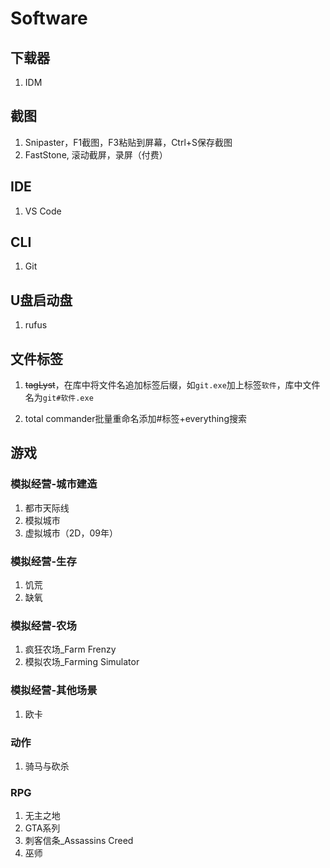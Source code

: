 # Software

## 下载器

1. IDM

## 截图

1. Snipaster，F1截图，F3粘贴到屏幕，Ctrl+S保存截图
2. FastStone, 滚动截屏，录屏（付费）

## IDE

1. VS Code

## CLI

1. Git

## U盘启动盘

1. rufus

## 文件标签

1. ~~tagLyst~~，在库中将文件名追加标签后缀，如`git.exe`加上标签`软件`，库中文件名为`git#软件.exe`

2. total commander批量重命名添加#标签+everything搜索

## 游戏

### 模拟经营-城市建造

1. 都市天际线
2. 模拟城市
3. 虚拟城市（2D，09年）

### 模拟经营-生存

1. 饥荒
2. 缺氧

### 模拟经营-农场

1. 疯狂农场_Farm Frenzy
2. 模拟农场_Farming Simulator

### 模拟经营-其他场景

1. 欧卡

### 动作

1. 骑马与砍杀

### RPG

1. 无主之地
2. GTA系列
3. 刺客信条_Assassins Creed
4. 巫师

